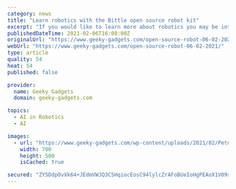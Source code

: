 ```yaml
---
category: news
title: "Learn robotics with the Bittle open source robot kit"
excerpt: "If you would like to learn more about robotics you may be interested in the opensource robot kit from the development team at Petoi. Who have created a"
publishedDateTime: 2021-02-06T16:08:00Z
originalUrl: "https://www.geeky-gadgets.com/open-source-robot-06-02-2021/"
webUrl: "https://www.geeky-gadgets.com/open-source-robot-06-02-2021/"
type: article
quality: 54
heat: 54
published: false

provider:
  name: Geeky Gadgets
  domain: geeky-gadgets.com

topics:
  - AI in Robotics
  - AI

images:
  - url: "https://www.geeky-gadgets.com/wp-content/uploads/2021/02/Petoi-Bittle-DIY-robot-dog-.jpg"
    width: 700
    height: 500
    isCached: true

secured: "ZY5DdpOvXk64+JEdmVWJQ3C5HqiocEosC94lylcZrAFoBUeIoHgPEAoX1V09s0i2hxK4wh9vulAuInpSxPbnA8rhbo+ZTVSCF7yZTPl4rtmCJg9oqJ+4mHa73+fnTNgnwHcE+rAQRZcvrNCbpF+EVIhvlF76csKBLf7gVvJu0i1t89a+/HCLhG8m+x/tfvjzN6cOmbW/LdHCV5gL2J6j5h0d/1Gs/P3Z30pUwcFnxkNnruNloXDGq9np3ExnzQtFSUYYfNriqtEFx5HoQaQOKJIzRPz9p7UvKcg3vDkO2XRRSWmhwx/v7avdgBxv+XLxcxHuyVLes2AYRu+tsowhykPzurJRTZKKnKyD+7w4A5M=;+nj7dvpzbW45pi6eBu0ueA=="
---
```


